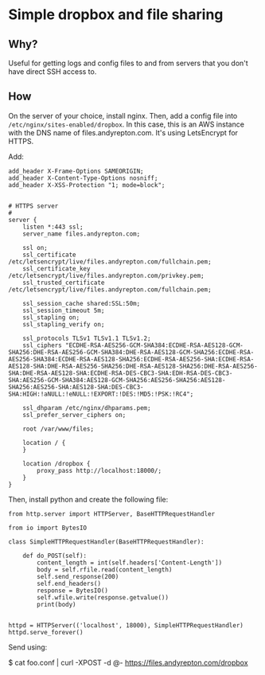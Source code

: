 # Simple dropbox and file sharing

## Why?

Useful for getting logs and config files to and from servers that you don't have direct SSH access to.

## How

On the server of your choice, install nginx. Then, add a config file into `/etc/nginx/sites-enabled/dropbox`. In this case, this is an AWS instance with the DNS name of files.andyrepton.com. It's using LetsEncrypt for HTTPS.

Add:

```
add_header X-Frame-Options SAMEORIGIN;
add_header X-Content-Type-Options nosniff;
add_header X-XSS-Protection "1; mode=block";


# HTTPS server
#
server {
    listen *:443 ssl;
    server_name files.andyrepton.com;

    ssl on;
    ssl_certificate         /etc/letsencrypt/live/files.andyrepton.com/fullchain.pem;
    ssl_certificate_key     /etc/letsencrypt/live/files.andyrepton.com/privkey.pem;
    ssl_trusted_certificate /etc/letsencrypt/live/files.andyrepton.com/fullchain.pem;

    ssl_session_cache shared:SSL:50m;
    ssl_session_timeout 5m;
    ssl_stapling on;
    ssl_stapling_verify on;

    ssl_protocols TLSv1 TLSv1.1 TLSv1.2;
    ssl_ciphers "ECDHE-RSA-AES256-GCM-SHA384:ECDHE-RSA-AES128-GCM-SHA256:DHE-RSA-AES256-GCM-SHA384:DHE-RSA-AES128-GCM-SHA256:ECDHE-RSA-AES256-SHA384:ECDHE-RSA-AES128-SHA256:ECDHE-RSA-AES256-SHA:ECDHE-RSA-AES128-SHA:DHE-RSA-AES256-SHA256:DHE-RSA-AES128-SHA256:DHE-RSA-AES256-SHA:DHE-RSA-AES128-SHA:ECDHE-RSA-DES-CBC3-SHA:EDH-RSA-DES-CBC3-SHA:AES256-GCM-SHA384:AES128-GCM-SHA256:AES256-SHA256:AES128-SHA256:AES256-SHA:AES128-SHA:DES-CBC3-SHA:HIGH:!aNULL:!eNULL:!EXPORT:!DES:!MD5:!PSK:!RC4";

    ssl_dhparam /etc/nginx/dhparams.pem;
    ssl_prefer_server_ciphers on;

    root /var/www/files;

    location / {
    }

    location /dropbox {
        proxy_pass http://localhost:18000/;
    }
}
```

Then, install python and create the following file:

```
from http.server import HTTPServer, BaseHTTPRequestHandler

from io import BytesIO

class SimpleHTTPRequestHandler(BaseHTTPRequestHandler):

    def do_POST(self):
        content_length = int(self.headers['Content-Length'])
        body = self.rfile.read(content_length)
        self.send_response(200)
        self.end_headers()
        response = BytesIO()
        self.wfile.write(response.getvalue())
        print(body)


httpd = HTTPServer(('localhost', 18000), SimpleHTTPRequestHandler)
httpd.serve_forever()
```

Send using:

$ cat foo.conf | curl -XPOST -d @- https://files.andyrepton.com/dropbox
